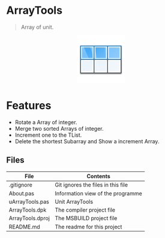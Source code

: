 # ArrayTools
> Array of unit.    

<p align="Center">
<img src=ArrayTools.png>
<p/>





# Features  

-  Rotate a Array of integer.
-  Merge two sorted Arrays of integer.
-  Increment one to the TList<integer>.
-  Delete the shortest Subarray and Show a increment Array.  



## Files

| File | Contents | 
| --- | --- |
| .gitignore | Git ignores the files in this file |
| About.pas | Information view of the programme |
| uArrayTools.pas | Unit ArrayTools |
| ArrayTools.dpk | The compiler project file |
| ArrayTools.dproj | The MSBUILD project file |
| README.md | The readme for this project |
